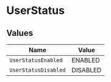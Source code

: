 # UserStatus


## Values

| Name                 | Value                |
| -------------------- | -------------------- |
| `UserStatusEnabled`  | ENABLED              |
| `UserStatusDisabled` | DISABLED             |